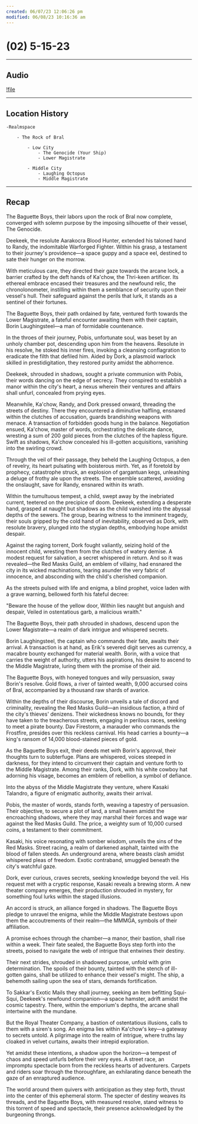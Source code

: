 ```yaml
---
created: 06/07/23 12:06:26 pm
modified: 06/08/23 10:16:36 am
---
```


# (02) 5-15-23

---

## Audio

[!file](06_Handouts/Session%20Notes/attachments/2.mp3)

---

## Location History

	-Realmspace

		- The Rock of Bral

			- Low City
				- The Genocide (Your Ship)
				- Lower Magistrate

			- Middle City
				- Laughing Octopus
				- Middle Magistrate

---

## Recap

The Baguette Boys, their labors upon the rock of Bral now complete, converged with solemn purpose by the imposing silhouette of their vessel, The Genocide.

Deekeek, the resolute Aarakocra Blood Hunter, extended his taloned hand to Randy, the indomitable Warforged Fighter. Within his grasp, a testament to their journey's providence—a space guppy and a space eel, destined to sate their hunger on the morrow.

With meticulous care, they directed their gaze towards the arcane lock, a barrier crafted by the deft hands of Ka'chow, the Thri-keen artificer. Its ethereal embrace encased their treasures and the newfound relic, the chronolonometer, instilling within them a semblance of security upon their vessel's hull. Their safeguard against the perils that lurk, it stands as a sentinel of their fortunes.

The Baguette Boys, their path ordained by fate, ventured forth towards the Lower Magistrate, a fateful encounter awaiting them with their captain, Borin Laughingsteel—a man of formidable countenance.

In the throes of their journey, Pobis, unfortunate soul, was beset by an unholy chamber pot, descending upon him from the heavens. Resolute in his resolve, he stoked his inner fires, invoking a cleansing conflagration to eradicate the filth that defiled him. Aided by Dork, a plasmoid warlock skilled in prestidigitation, they restored purity amidst the abhorrence.

Deekeek, shrouded in shadows, sought a private communion with Pobis, their words dancing on the edge of secrecy. They conspired to establish a manor within the city's heart, a nexus wherein their ventures and affairs shall unfurl, concealed from prying eyes.

Meanwhile, Ka'chow, Randy, and Dork pressed onward, threading the streets of destiny. There they encountered a diminutive halfling, ensnared within the clutches of accusation, guards brandishing weapons with menace. A transaction of forbidden goods hung in the balance. Negotiation ensued, Ka'chow, master of words, orchestrating the delicate dance, wresting a sum of 200 gold pieces from the clutches of the hapless figure. Swift as shadows, Ka'chow concealed his ill-gotten acquisitions, vanishing into the swirling crowd.

Through the veil of their passage, they beheld the Laughing Octopus, a den of revelry, its heart pulsating with boisterous mirth. Yet, as if foretold by prophecy, catastrophe struck, an explosion of gargantuan kegs, unleashing a deluge of frothy ale upon the streets. The ensemble scattered, avoiding the onslaught, save for Randy, ensnared within its wrath.

Within the tumultuous tempest, a child, swept away by the inebriated current, teetered on the precipice of doom. Deekeek, extending a desperate hand, grasped at naught but shadows as the child vanished into the abyssal depths of the sewers. The group, bearing witness to the imminent tragedy, their souls gripped by the cold hand of inevitability, observed as Dork, with resolute bravery, plunged into the stygian depths, embodying hope amidst despair.

Against the raging torrent, Dork fought valiantly, seizing hold of the innocent child, wresting them from the clutches of watery demise. A modest request for salvation, a secret whispered in return. And so it was revealed—the Red Masks Guild, an emblem of villainy, had ensnared the city in its wicked machinations, tearing asunder the very fabric of innocence, and absconding with the child's cherished companion.

As the streets pulsed with life and enigma, a blind prophet, voice laden with a grave warning, bellowed forth his fateful decree:

"Beware the house of the yellow door, Within lies naught but anguish and despair, Veiled in ostentatious garb, a malicious wraith."

The Baguette Boys, their path shrouded in shadows, descend upon the Lower Magistrate—a realm of dark intrigue and whispered secrets.

Borin Laughingsteel, the captain who commands their fate, awaits their arrival. A transaction is at hand, as Erik's severed digit serves as currency, a macabre bounty exchanged for material wealth. Borin, with a voice that carries the weight of authority, utters his aspirations, his desire to ascend to the Middle Magistrate, luring them with the promise of their aid.

The Baguette Boys, with honeyed tongues and wily persuasion, sway Borin's resolve. Gold flows, a river of tainted wealth, 9,000 accursed coins of Bral, accompanied by a thousand raw shards of avarice.

Within the depths of their discourse, Borin unveils a tale of discord and criminality, revealing the Red Masks Guild—an insidious faction, a third of the city's thieves' denizens. Their wickedness knows no bounds, for they have taken to the treacherous streets, engaging in perilous races, seeking to meet a pirate bounty. Dav Firestorm, a marauder who commands the Frostfire, presides over this reckless carnival. His head carries a bounty—a king's ransom of 14,000 blood-stained pieces of gold.

As the Baguette Boys exit, their deeds met with Borin's approval, their thoughts turn to subterfuge. Plans are whispered, voices steeped in darkness, for they intend to circumvent their captain and venture forth to the Middle Magistrate. Among their ranks, Dork, with his white cowboy hat adorning his visage, becomes an emblem of rebellion, a symbol of defiance.

Into the abyss of the Middle Magistrate they venture, where Kasaki Talandro, a figure of enigmatic authority, awaits their arrival.

Pobis, the master of words, stands forth, weaving a tapestry of persuasion. Their objective, to secure a plot of land, a small haven amidst the encroaching shadows, where they may marshal their forces and wage war against the Red Masks Guild. The price, a weighty sum of 10,000 cursed coins, a testament to their commitment.

Kasaki, his voice resonating with somber wisdom, unveils the sins of the Red Masks. Street racing, a realm of darkened asphalt, tainted with the blood of fallen steeds. An underground arena, where beasts clash amidst whispered pleas of freedom. Exotic contraband, smuggled beneath the city's watchful gaze.

Dork, ever curious, craves secrets, seeking knowledge beyond the veil. His request met with a cryptic response, Kasaki reveals a brewing storm. A new theater company emerges, their production shrouded in mystery, for something foul lurks within the staged illusions.

An accord is struck, an alliance forged in shadows. The Baguette Boys pledge to unravel the enigma, while the Middle Magistrate bestows upon them the accoutrements of their realm—the MMMGA, symbols of their affiliation.

A promise echoes through the chamber—a manor, their bastion, shall rise within a week. Their fate sealed, the Baguette Boys step forth into the streets, poised to navigate the web of intrigue that entwines their destiny.

Their next strides, shrouded in shadowed purpose, unfold with grim determination. The spoils of their bounty, tainted with the stench of ill-gotten gains, shall be utilized to enhance their vessel's might. The ship, a behemoth sailing upon the sea of stars, demands fortification.

To Sakkar's Exotic Mails they shall journey, seeking an item befitting Squi-Squi, Deekeek's newfound companion—a space hamster, adrift amidst the cosmic tapestry. There, within the emporium's depths, the arcane shall intertwine with the mundane.

But the Royal Theater Company, a bastion of ostentatious illusions, calls to them with a siren's song. An enigma lies within Ka'chow's key—a gateway to secrets untold. A pilgrimage into the realm of intrigue, where truths lay cloaked in velvet curtains, awaits their intrepid exploration.

Yet amidst these intentions, a shadow upon the horizon—a tempest of chaos and speed unfurls before their very eyes. A street race, an impromptu spectacle born from the reckless hearts of adventurers. Carpets and riders soar through the thoroughfare, an exhilarating dance beneath the gaze of an enraptured audience.

The world around them quivers with anticipation as they step forth, thrust into the center of this ephemeral storm. The specter of destiny weaves its threads, and the Baguette Boys, with measured resolve, stand witness to this torrent of speed and spectacle, their presence acknowledged by the burgeoning throngs.
